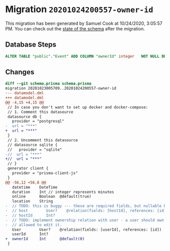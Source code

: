 # Migration `20201024200557-owner-id`

This migration has been generated by Samuel Cook at 10/24/2020, 3:05:57 PM.
You can check out the [state of the schema](./schema.prisma) after the migration.

## Database Steps

```sql
ALTER TABLE "public"."Event" ADD COLUMN "ownerId" integer   NOT NULL DEFAULT 0
```

## Changes

```diff
diff --git schema.prisma schema.prisma
migration 20201023005709..20201024200557-owner-id
--- datamodel.dml
+++ datamodel.dml
@@ -4,15 +4,15 @@
 // In case you don't want to set up docker and docker-compose:
 // 1. Comment this datasource
 datasource db {
   provider = "postgresql"
-  url = "***"
+  url = "***"
 }
 // 2. Uncomment this datasource
 // datasource sqlite {
 //   provider = "sqlite"
-//  url = "***"
+//  url = "***"
 // }
 generator client {
   provider = "prisma-client-js"
 }
@@ -56,12 +56,8 @@
   datetime    DateTime
   duration    Int // integer represents minutes
   online      Boolean  @default(true)
   location    String
-  // TODO: this is buggy --- these are required fields, but nullable because prisma's @default syntax doesn't support appropriate dynamism
-  // host        User?    @relation(fields: [hostId], references: [id])
-  // hostId      Int?
-  // TODO: implement ownership relation with user - a user should own a given event, be the only one
-  // allowed to edit it.
   User        User?    @relation(fields: [userId], references: [id])
   userId      Int?
+  ownerId     Int      @default(0)
 }
```


